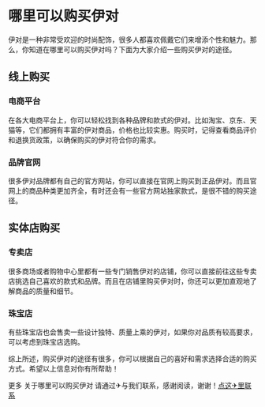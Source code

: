 # 哪里可以购买伊对

伊对是一种非常受欢迎的时尚配饰，很多人都喜欢佩戴它们来增添个性和魅力。那么，你知道在哪里可以购买伊对吗？下面为大家介绍一些购买伊对的途径。

## 线上购买

### 电商平台
在各大电商平台上，你可以轻松找到各种品牌和款式的伊对。比如淘宝、京东、天猫等，它们都拥有丰富的伊对商品，价格也比较实惠。购买时，记得查看商品评价和退换货政策，以确保购买的伊对符合你的需求。

### 品牌官网
很多伊对品牌都有自己的官方网站，你可以直接在官网上购买到正品伊对。而且官网上的商品种类更加齐全，有时还会有一些官方网站独家款式，是很不错的购买途径。

## 实体店购买

### 专卖店
很多商场或者购物中心里都有一些专门销售伊对的店铺，你可以直接前往这些专卖店挑选自己喜欢的款式和品牌。而且在店铺里购买伊对时，你还可以更加直观地了解商品的质量和细节。

### 珠宝店
有些珠宝店也会售卖一些设计独特、质量上乘的伊对，如果你对品质有较高要求，可以考虑到珠宝店选购。

综上所述，购买伊对的途径有很多，你可以根据自己的喜好和需求选择合适的购买方式。希望以上信息对你有所帮助！

更多 关于哪里可以购买伊对 请通过✈与我们联系，感谢阅读，谢谢！[点这✈里联系](https://gg.k02.cc)